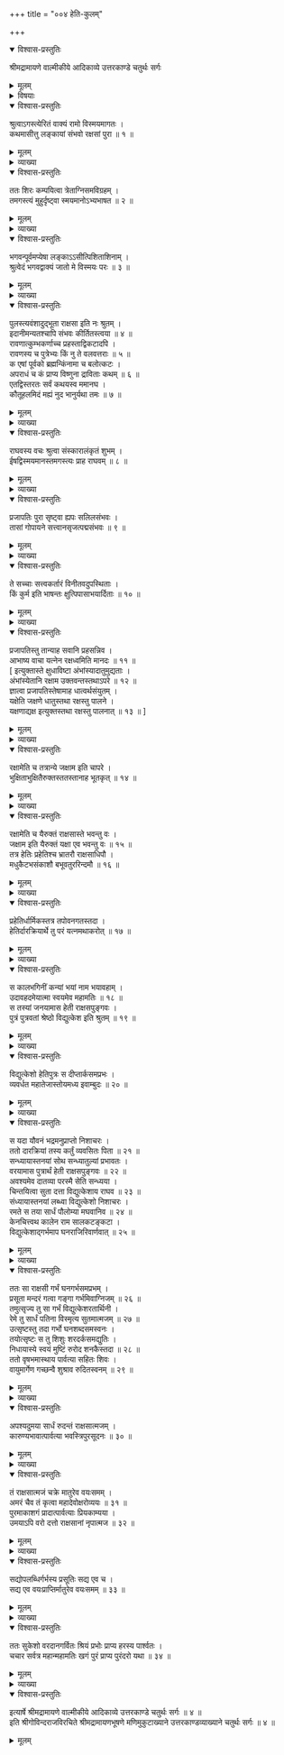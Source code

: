 +++
title = "००४ हेति-कुलम्"

+++

<details open><summary>विश्वास-प्रस्तुतिः</summary>

श्रीमद्रामायणे वाल्मीकीये आदिकाव्ये उत्तरकाण्डे चतुर्थः सर्गः
</details>

<details><summary>मूलम्</summary>

श्रीमद्रामायणे वाल्मीकीये आदिकाव्ये उत्तरकाण्डे चतुर्थः सर्गः
</details>

<details><summary>विषयाः</summary>

अगस्त्य-मुखाल् लङ्कायां  
कुबेर-निवासात् पूर्वम् अपि  
राक्षस-स्थिति-श्रवण-विस्मितेन रामेण  
तं प्रति राक्षस-मूल-कथन-प्रार्थना ॥ १ ॥  
अगस्त्येन तं प्रति  
यक्ष-राक्षस-शब्द-प्रवृत्ति-निमित्त-कथन-पूर्वकं  
रक्षः-कुल--मूल-भूत--हेति-वंश-कथनारंभः ॥ २ ॥  
हेति-सुताद् विद्युत्-केशात् सुकेशोत्पत्तिः ॥ ३ ॥  
पार्वती-परमेश्वराभ्यां तस्मै वरदानम् ॥ ४ ॥
</details>

<details open><summary>विश्वास-प्रस्तुतिः</summary>

श्रुत्वाऽगस्त्येरितं वाक्यं रामो विस्मयमागतः ।  
कथमासीत्तु लङ्कायां संभवो रक्षसां पुरा ॥ १ ॥
</details>

<details><summary>मूलम्</summary>

श्रुत्वाऽगस्त्येरितं वाक्यं रामो विस्मयमागतः ।  
कथमासीत्तु लङ्कायां संभवो रक्षसां पुरा ॥ १ ॥
</details>

<details><summary>व्याख्या</summary>

लङ्कायां धनदाधिष्ठानात्पूर्वमपि रक्षसां संभवः अपःस्थानादिसंभवः इति यदुक्तं तच्छ्रुत्वा विस्मयमागत इत्यन्वयः ॥ १ ॥
</details>

<details open><summary>विश्वास-प्रस्तुतिः</summary>

ततः शिरः कम्पयित्वा त्रेताग्निसमविग्रहम् ।  
तमगस्त्यं मुहुर्दृष्ट्वा स्मयमानोऽभ्यभाषत ॥ २ ॥
</details>

<details><summary>मूलम्</summary>

ततः शिरः कम्पयित्वा त्रेताग्निसमविग्रहम् ।  
तमगस्त्यं मुहुर्दृष्ट्वा स्मयमानोऽभ्यभाषत ॥ २ ॥
</details>

<details><summary>व्याख्या</summary>

ततो मुहुः शिरः कम्पयित्वाविस्मयमागतः सन् अगस्त्यं दृष्ट्वाऽभ्यभाषत ॥ २ ॥
</details>

<details open><summary>विश्वास-प्रस्तुतिः</summary>

भगवन्पूर्वमप्येषा लङ्काऽऽसीत्पिशिताशिनाम् ।  
श्रुत्वेदं भगवद्वाक्यं जातो मे विस्मयः परः ॥ ३ ॥
</details>

<details><summary>मूलम्</summary>

भगवन्पूर्वमप्येषा लङ्काऽऽसीत्पिशिताशिनाम् ।  
श्रुत्वेदं भगवद्वाक्यं जातो मे विस्मयः परः ॥ ३ ॥
</details>

<details><summary>व्याख्या</summary>

पूर्वरावणकुबेरयोः पूर्वमपि लङ्कापिशिताशिनामासीदावास आसीदितीदानीमुक्तं श्रुत्वा मम विस्मयो जनितः ॥ ३ ॥
</details>

<details open><summary>विश्वास-प्रस्तुतिः</summary>

पुलस्त्यवंशादुद्भूता राक्षसा इति नः श्रुतम् ।  
इदानीमन्यतश्चापि संभवः कीर्तितस्त्वया ॥ ४ ॥  
रावणात्कुम्भकर्णाच्च प्रहस्ताद्विकटादपि ।  
रावणस्य च पुत्रेभ्यः किं नु ते वलवत्तराः ॥ ५ ॥  
क एषां पूर्वको ब्रह्मन्किंनामा च बलोत्कटः ।  
अपराधं च कं प्राप्य विष्णुना द्राविताः कथम् ॥ ६ ॥  
एतद्विस्तरतः सर्वं कथयस्व ममानघ ।  
कौतूहलमिदं मह्यं नुद भानुर्यथा तमः ॥ ७ ॥
</details>

<details><summary>मूलम्</summary>

पुलस्त्यवंशादुद्भूता राक्षसा इति नः श्रुतम् ।  
इदानीमन्यतश्चापि संभवः कीर्तितस्त्वया ॥ ४ ॥  
रावणात्कुम्भकर्णाच्च प्रहस्ताद्विकटादपि ।  
रावणस्य च पुत्रेभ्यः किं नु ते वलवत्तराः ॥ ५ ॥  
क एषां पूर्वको ब्रह्मन्किंनामा च बलोत्कटः ।  
अपराधं च कं प्राप्य विष्णुना द्राविताः कथम् ॥ ६ ॥  
एतद्विस्तरतः सर्वं कथयस्व ममानघ ।  
कौतूहलमिदं मह्यं नुद भानुर्यथा तमः ॥ ७ ॥
</details>

<details><summary>व्याख्या</summary>

कुतो विस्मय इत्याशंक्य विरुद्धश्रवणादित्याह- पुलस्त्येति । नः अस्माभिः । पूजायां बहुवचनं । श्रुतं कर्णाकर्णिकयेति शेषः ॥ ४-७ ॥
</details>

<details open><summary>विश्वास-प्रस्तुतिः</summary>

राघवस्य वचः श्रुत्वा संस्कारालंकृतं शुभम् ।  
ईषद्विस्मयमानस्तमगस्त्यः प्राह राघवम् ॥ ८ ॥
</details>

<details><summary>मूलम्</summary>

राघवस्य वचः श्रुत्वा संस्कारालंकृतं शुभम् ।  
ईषद्विस्मयमानस्तमगस्त्यः प्राह राघवम् ॥ ८ ॥
</details>

<details><summary>व्याख्या</summary>

संस्कारेति पदवाक्यार्थज संस्कारेति यावत् । ईषद्विस्मयमान इति । सर्वज्ञोप्यजानन्निव पृच्छतीति विस्मितम् ॥ ८ ॥
</details>

<details open><summary>विश्वास-प्रस्तुतिः</summary>

प्रजापतिः पुरा सृष्ट्वा ह्यपः सलिलसंभवः ।  
तासां गोपायने सत्त्वानसृजत्पद्मसंभवः ॥ ९ ॥
</details>

<details><summary>मूलम्</summary>

प्रजापतिः पुरा सृष्ट्वा ह्यपः सलिलसंभवः ।  
तासां गोपायने सत्त्वानसृजत्पद्मसंभवः ॥ ९ ॥
</details>

<details><summary>व्याख्या</summary>

सलिलसंभवः पद्मसंभवः । सलिले पद्मसंभव इत्यर्थः । प्रजापतिः ब्रह्मा । अहरन्ते अपः सृष्ट्वा भूमेरधः स्थिताः समुद्ररूपिणीः सृष्ट्वा रात्र्यवसाने तत्रैव सलिले विष्णुनाभिकमले वर्तमानः प्रजापतिः तासामपां गोपायने रक्षणनिमित्तं । सत्त्वान् जन्तूनसृजत् । पुंलिङ्गत्वमार्षम् ॥ ९ ॥
</details>

<details open><summary>विश्वास-प्रस्तुतिः</summary>

ते सच्चाः सत्त्वकर्तारं विनीतवदुपस्थिताः ।  
किं कुर्म इति भाषन्तः क्षुत्पिपासाभयार्दिताः ॥ १० ॥
</details>

<details><summary>मूलम्</summary>

ते सच्चाः सत्त्वकर्तारं विनीतवदुपस्थिताः ।  
किं कुर्म इति भाषन्तः क्षुत्पिपासाभयार्दिताः ॥ १० ॥
</details>

<details><summary>व्याख्या</summary>

तइति तानि सत्त्वानि किं कुर्मः किं करवामेति भाषन्तः क्षुत्पिपासाभयार्दिताः सन्तः सत्त्वकर्तारं स्वस्रष्टारं विनीतवदुपस्थिताः ॥ १० ॥
</details>

<details open><summary>विश्वास-प्रस्तुतिः</summary>

प्रजापतिस्तु तान्याह सवानि प्रहसन्निव ।  
आभाष्य वाचा यत्नेन रक्षध्वमिति मानदः ॥ ११ ॥  
\[ इत्युक्तास्ते क्षुधाविष्टा अंभांस्यादातुमुद्यताः ।  
अंभांस्येतानि रक्षाम उक्तवन्तस्तथाऽपरे ॥ १२ ॥  
ज्ञात्वा प्रजापतिस्तेषामाह धात्वर्थसंयुतम् ।  
यक्षेति जक्षणे धातुस्तथा रक्षस्तु पालने ।  
यक्षणाद्यक्ष इत्युक्तस्तथा रक्षस्तु पालनात् ॥ १३ ॥ \]
</details>

<details><summary>मूलम्</summary>

प्रजापतिस्तु तान्याह सवानि प्रहसन्निव ।  
आभाष्य वाचा यत्नेन रक्षध्वमिति मानदः ॥ ११ ॥  
\[ इत्युक्तास्ते क्षुधाविष्टा अंभांस्यादातुमुद्यताः ।  
अंभांस्येतानि रक्षाम उक्तवन्तस्तथाऽपरे ॥ १२ ॥  
ज्ञात्वा प्रजापतिस्तेषामाह धात्वर्थसंयुतम् ।  
यक्षेति जक्षणे धातुस्तथा रक्षस्तु पालने ।  
यक्षणाद्यक्ष इत्युक्तस्तथा रक्षस्तु पालनात् ॥ १३ ॥ \]
</details>

<details><summary>व्याख्या</summary>

प्रहसन्निव भयार्दित स्वप्रजाविषयद्यावशात् प्रहसन्नित्यर्थः । मानदःबहुमानदः । भयनिवृत्तिमनुगृह्णन्नित्यर्थः । हे सत्त्वानीति वाचा आभाष्य संबोध्यं । रक्षध्वं यत्नेन रक्षध्वमिमा अप इति ॥ ११-१३ ॥
</details>

<details open><summary>विश्वास-प्रस्तुतिः</summary>

रक्षामेति च तत्रान्ये जक्षाम इति चापरे ।  
भुक्षिताभुक्षितैरुक्तस्ततस्तानाह भूतकृत् ॥ १४ ॥
</details>

<details><summary>मूलम्</summary>

रक्षामेति च तत्रान्ये जक्षाम इति चापरे ।  
भुक्षिताभुक्षितैरुक्तस्ततस्तानाह भूतकृत् ॥ १४ ॥
</details>

<details><summary>व्याख्या</summary>

तानि सत्त्वान्याह – रक्षामेति । तत्र तेषु सत्त्वेषु मध्ये । अन्यैः कैश्चित्सत्वैः । रक्षामेत्युक्तः । तथापरैर्जक्षामेत्युक्तः प्रजापतिः । उभयमपि लोडुत्तमबहुवचनं । जक्ष, भक्ष-हसनयोः । कैश्चिन्न वयं रक्षाम किन्तु जक्षामेत्युक्तः । कैः रक्षामेत्युक्तं कैर्वा जक्षामेत्युक्तं तत्राह-भुक्षितासुक्षितैरिति अभ्यासलोपश्छान्दसः । अबुभुक्षितैः रक्षामेत्युक्तं बुभुक्षितैस्तु जक्षामेत्युक्तमितिक्रमः ॥ १४ ॥
</details>

<details open><summary>विश्वास-प्रस्तुतिः</summary>

रक्षामेति च यैरुक्तं राक्षसास्ते भवन्तु वः ।  
जक्षाम इति यैरुक्तं यक्षा एव भवन्तु वः ॥ १५ ॥  
तत्र हेतिः प्रहेतिश्च भ्रातरौ राक्षसाधिपौ ।  
मधुकैटभसंकाशौ बभूवतुररिन्दमौ ॥ १६ ॥
</details>

<details><summary>मूलम्</summary>

रक्षामेति च यैरुक्तं राक्षसास्ते भवन्तु वः ।  
जक्षाम इति यैरुक्तं यक्षा एव भवन्तु वः ॥ १५ ॥  
तत्र हेतिः प्रहेतिश्च भ्रातरौ राक्षसाधिपौ ।  
मधुकैटभसंकाशौ बभूवतुररिन्दमौ ॥ १६ ॥
</details>

<details><summary>व्याख्या</summary>

वः युष्माकं मध्ये । यैः रक्षामेत्युक्तं ते राक्षसा भवन्तु । यैर्जक्षामेत्युक्तं ते यक्षा भवन्तु । वर्णव्यत्यय आर्षः ॥ १५-१६ ॥
</details>

<details open><summary>विश्वास-प्रस्तुतिः</summary>

प्रहेतिर्धार्मिकस्तत्र तपोवनगतस्तदा ।  
हेतिर्दारक्रियार्थे तु परं यत्नमथाकरोत् ॥ १७ ॥
</details>

<details><summary>मूलम्</summary>

प्रहेतिर्धार्मिकस्तत्र तपोवनगतस्तदा ।  
हेतिर्दारक्रियार्थे तु परं यत्नमथाकरोत् ॥ १७ ॥
</details>

<details><summary>व्याख्या</summary>

तत्र राक्षसेषु । तपोवनगत इति । विरक्तो भूत्वेतिशेषः ॥ १७ ॥
</details>

<details open><summary>विश्वास-प्रस्तुतिः</summary>

स कालभगिनीं कन्यां भयां नाम भयावहाम् ।  
उदावहदमेयात्मा स्वयमेव महामतिः ॥ १८ ॥  
स तस्यां जनयामास हेती राक्षसपुङ्गवः ।  
पुत्रं पुत्रवतां श्रेष्ठो विद्युत्केश इति श्रुतम् ॥ १९ ॥
</details>

<details><summary>मूलम्</summary>

स कालभगिनीं कन्यां भयां नाम भयावहाम् ।  
उदावहदमेयात्मा स्वयमेव महामतिः ॥ १८ ॥  
स तस्यां जनयामास हेती राक्षसपुङ्गवः ।  
पुत्रं पुत्रवतां श्रेष्ठो विद्युत्केश इति श्रुतम् ॥ १९ ॥
</details>

<details><summary>व्याख्या</summary>

कालो यमः । स्वयमेवेति । प्रार्थनां गत्वेत्यर्थः । अस्यैव विवरणं दारक्रियार्थ इत्यादि ॥ १८-१९ ॥
</details>

<details open><summary>विश्वास-प्रस्तुतिः</summary>

विद्युत्केशो हेतिपुत्रः स दीप्तार्कसमप्रभः ।  
व्यवर्धत महातेजास्तोयमध्य इवाम्बुदः ॥ २० ॥
</details>

<details><summary>मूलम्</summary>

विद्युत्केशो हेतिपुत्रः स दीप्तार्कसमप्रभः ।  
व्यवर्धत महातेजास्तोयमध्य इवाम्बुदः ॥ २० ॥
</details>

<details><summary>व्याख्या</summary>

तोयं मध्ये यस्य स तोयमध्यः ॥ २० ॥
</details>

<details open><summary>विश्वास-प्रस्तुतिः</summary>

स यदा यौवनं भद्रमनुप्राप्तो निशाचरः ।  
ततो दारक्रियां तस्य कर्तुं व्यवसितः पिता ॥ २१ ॥  
सन्ध्यायास्तनयां सोथ सन्ध्यातुल्यां प्रभावतः ।  
वरयामास पुत्रार्थं हेती राक्षसपुङ्गवः ॥ २२ ॥  
अवश्यमेव दातव्या परस्मै सेति सन्ध्यया ।  
चिन्तयित्वा सुता दत्ता विद्युत्केशाय राघव ॥ २३ ॥  
संध्यायास्तनयां लब्ध्वा विद्युत्केशो निशाचरः ।  
रमते स तया सार्धं पौलोम्या मघवानिव ॥ २४ ॥  
केनचित्त्वथ कालेन राम सालकटङ्कटा ।  
विद्युत्केशाद्गर्भमाप घनराजिरिवार्णवात् ॥ २५ ॥
</details>

<details><summary>मूलम्</summary>

स यदा यौवनं भद्रमनुप्राप्तो निशाचरः ।  
ततो दारक्रियां तस्य कर्तुं व्यवसितः पिता ॥ २१ ॥  
सन्ध्यायास्तनयां सोथ सन्ध्यातुल्यां प्रभावतः ।  
वरयामास पुत्रार्थं हेती राक्षसपुङ्गवः ॥ २२ ॥  
अवश्यमेव दातव्या परस्मै सेति सन्ध्यया ।  
चिन्तयित्वा सुता दत्ता विद्युत्केशाय राघव ॥ २३ ॥  
संध्यायास्तनयां लब्ध्वा विद्युत्केशो निशाचरः ।  
रमते स तया सार्धं पौलोम्या मघवानिव ॥ २४ ॥  
केनचित्त्वथ कालेन राम सालकटङ्कटा ।  
विद्युत्केशाद्गर्भमाप घनराजिरिवार्णवात् ॥ २५ ॥
</details>

<details><summary>व्याख्या</summary>

पिता हेतिः ॥ २१-२५ ॥
</details>

<details open><summary>विश्वास-प्रस्तुतिः</summary>

ततः सा राक्षसी गर्भं घनगर्भसमप्रभम् ।  
प्रसूता मन्दरं गत्वा गङ्गा गर्भमिवाग्निजम् ॥ २६ ॥  
तमुत्सृज्य तु सा गर्भं विद्युत्केशरतार्थिनी ।  
रेमे तु सार्धं पतिना विस्मृत्य सुतमात्मजम् ॥ २७ ॥  
उत्सृष्टस्तु तदा गर्भो घनशब्दसमस्वनः ।  
तयोत्सृष्टः स तु शिशुः शरदर्कसमद्युतिः ।  
निधायास्ये स्वयं मुष्टिं रुरोद शनकैस्तदा ॥ २८ ॥  
ततो वृषभमास्थाय पार्वत्या सहितः शिवः ।  
वायुमार्गेण गच्छन्वै शुश्राव रुदितस्वनम् ॥ २९ ॥
</details>

<details><summary>मूलम्</summary>

ततः सा राक्षसी गर्भं घनगर्भसमप्रभम् ।  
प्रसूता मन्दरं गत्वा गङ्गा गर्भमिवाग्निजम् ॥ २६ ॥  
तमुत्सृज्य तु सा गर्भं विद्युत्केशरतार्थिनी ।  
रेमे तु सार्धं पतिना विस्मृत्य सुतमात्मजम् ॥ २७ ॥  
उत्सृष्टस्तु तदा गर्भो घनशब्दसमस्वनः ।  
तयोत्सृष्टः स तु शिशुः शरदर्कसमद्युतिः ।  
निधायास्ये स्वयं मुष्टिं रुरोद शनकैस्तदा ॥ २८ ॥  
ततो वृषभमास्थाय पार्वत्या सहितः शिवः ।  
वायुमार्गेण गच्छन्वै शुश्राव रुदितस्वनम् ॥ २९ ॥
</details>

<details><summary>व्याख्या</summary>

प्रसूता प्रसूतवती । अग्निजं गर्भमिति । अग्निना विसृष्टं माहेश्वरं गर्भमित्यर्थः । घनगर्भोऽशनिः ॥ २६-२९ ॥
</details>

<details open><summary>विश्वास-प्रस्तुतिः</summary>

अपश्यदुमया सार्धं रुदन्तं राक्षसात्मजम् ।  
कारुण्यभावात्पार्वत्या भवस्त्रिपुरसूदनः ॥ ३० ॥
</details>

<details><summary>मूलम्</summary>

अपश्यदुमया सार्धं रुदन्तं राक्षसात्मजम् ।  
कारुण्यभावात्पार्वत्या भवस्त्रिपुरसूदनः ॥ ३० ॥
</details>

<details><summary>व्याख्या</summary>

कारुण्येन सहितः भावश्चित्तं कारुण्यभावः । तस्मात् ॥ ३० ॥
</details>

<details open><summary>विश्वास-प्रस्तुतिः</summary>

तं राक्षसात्मजं चक्रे मातुरेव वयःसमम् ।  
अमरं चैव तं कृत्वा महादेवोक्षरोव्ययः ॥ ३१ ॥  
पुरमाकाशगं प्रादात्पार्वत्याः प्रियकाम्यया ।  
उमयाऽपि वरो दत्तो राक्षसानां नृपात्मज ॥ ३२ ॥
</details>

<details><summary>मूलम्</summary>

तं राक्षसात्मजं चक्रे मातुरेव वयःसमम् ।  
अमरं चैव तं कृत्वा महादेवोक्षरोव्ययः ॥ ३१ ॥  
पुरमाकाशगं प्रादात्पार्वत्याः प्रियकाम्यया ।  
उमयाऽपि वरो दत्तो राक्षसानां नृपात्मज ॥ ३२ ॥
</details>

<details><summary>व्याख्या</summary>

अक्षरोव्यय इति षड्भावरहित्योपलक्षणं । पार्वत्या प्रेरित इति शेषः । इदमेव दर्शयति — वक्ष्यमाणप्रियकाम्ययेति ॥ ३१-३२ ॥
</details>

<details open><summary>विश्वास-प्रस्तुतिः</summary>

सद्योपलब्धिर्गर्भस्य प्रसूतिः सद्य एव च ।  
सद्य एव वयःप्राप्तिर्मातुरेव वयःसमम् ॥ ३३ ॥
</details>

<details><summary>मूलम्</summary>

सद्योपलब्धिर्गर्भस्य प्रसूतिः सद्य एव च ।  
सद्य एव वयःप्राप्तिर्मातुरेव वयःसमम् ॥ ३३ ॥
</details>

<details><summary>व्याख्या</summary>

सद्योपलब्धिरित्यार्षः संधिः । मातुरेव वयःसमं वयः प्राप्तिरिति योजना ॥ ३३ ॥
</details>

<details open><summary>विश्वास-प्रस्तुतिः</summary>

ततः सुकेशो वरदानगर्वितः श्रियं प्रभोः प्राप्य हरस्य पार्श्वतः ।  
चचार सर्वत्र महान्महामतिः खगं पुरं प्राप्य पुरंदरो यथा ॥ ३४ ॥
</details>

<details><summary>मूलम्</summary>

ततः सुकेशो वरदानगर्वितः श्रियं प्रभोः प्राप्य हरस्य पार्श्वतः ।  
चचार सर्वत्र महान्महामतिः खगं पुरं प्राप्य पुरंदरो यथा ॥ ३४ ॥
</details>

<details><summary>व्याख्या</summary>

सुकेश इत्यनुवादादेव तन्नामकरणं सिद्धं । खगं आकाशगम् ॥ ३४ ॥
</details>

<details open><summary>विश्वास-प्रस्तुतिः</summary>

इत्यार्षे श्रीमद्रामायणे वाल्मीकीये आदिकाव्ये उत्तरकाण्डे चतुर्थः सर्गः ॥ ४ ॥  
इति श्रीगोविन्दराजविरचिते श्रीमद्रामायणभूषणे मणिमुकुटाख्याने उत्तरकाण्डव्याख्याने चतुर्थः सर्गः ॥ ४ ॥
</details>

<details><summary>मूलम्</summary>

इत्यार्षे श्रीमद्रामायणे वाल्मीकीये आदिकाव्ये उत्तरकाण्डे चतुर्थः सर्गः ॥ ४ ॥  
इति श्रीगोविन्दराजविरचिते श्रीमद्रामायणभूषणे मणिमुकुटाख्याने उत्तरकाण्डव्याख्याने चतुर्थः सर्गः ॥ ४ ॥
</details>

